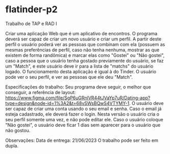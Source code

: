 # flatinder-p2

Trabalho de TAP e RAD I

Criar uma aplicação Web que é um aplicativo de encontros. O programa deverá ser capaz de criar um novo usuário e criar um perfil. A partir deste perfil o usuário poderá ver as pessoas que combinam com ela (possuem as mesmas preferências de perfil, caso não tenha nenhuma, mostrar as que existem de forma randômica) e marcar elas como "Gostei" ou "Não gostei", caso a pessoa que o usuário tenha gostado previamente do usuário, se faz um "Match", e este usuário deve ir para a lista de "matchs" do usuário logado. O funcionamento desta aplicação é igual à do Tinder. O usuário pode ver o seu perfil, e ver as pessoas que ele deu "Match". 

Especificações do trabalho:
Seu programa deve seguir, o melhor que conseguir, a referência de layout: https://www.figma.com/file/SgP6uGRnlVR44tJVaYp7uR/Dating-app?type=design&node-id=1%3A2&t=68vSWsBQwS4VTYMY-1.
O usuário deve ser capaz de criar uma conta usando o seu email e senha. Caso o email já esteja cadastrado, ele deverá fazer o login.
Nesta versão o usuário cria o seu perfil somente uma vez, e não pode editar ele.
Caso o usuário coloque "Não gostei", o usuário deve ficar 1 dias sem aparecer para o usuário que não gostou.

Observações:
Data de entrega: 21/06/2023
O trabalho pode ser feito em dupla.

